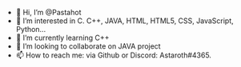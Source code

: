 - 👋 Hi, I’m @Pastahot
- 👀 I’m interested in C. C++, JAVA, HTML, HTML5, CSS, JavaScript, Python...
- 🌱 I’m currently learning C++
- 💞️ I’m looking to collaborate on JAVA project
- 📫 How to reach me: via Github or Discord: Astaroth#4365.

<!---
Pastahot/Pastahot is a ✨ special ✨ repository because its `README.md` (this file) appears on your GitHub profile.
You can click the Preview link to take a look at your changes.
--->
